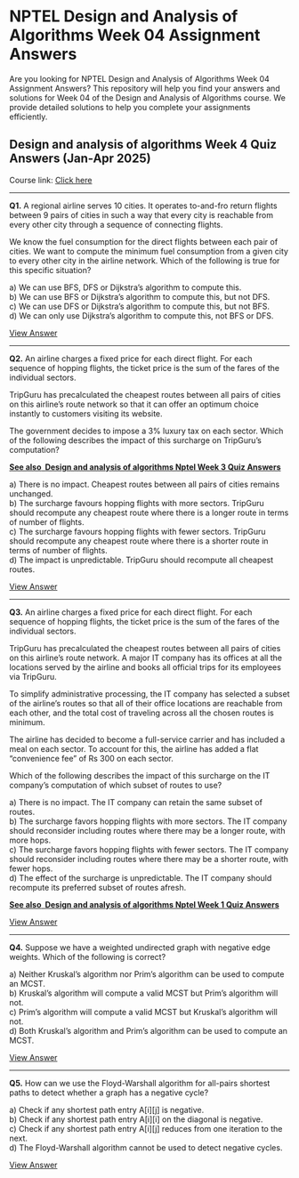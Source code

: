 # NPTEL Design and Analysis of Algorithms Week 04 Assignment Answers

Are you looking for NPTEL Design and Analysis of Algorithms Week 04 Assignment Answers? This repository will help you find your answers and solutions for Week 04 of the Design and Analysis of Algorithms course. We provide detailed solutions to help you complete your assignments efficiently.

## Design and analysis of algorithms Week 4 Quiz Answers (Jan-Apr 2025)

Course link: [Click here](https://onlinecourses.nptel.ac.in/noc25_cs23/course)

***

**Q1.** A regional airline serves 10 cities. It operates to-and-fro return flights between 9 pairs of cities in such a way that every city is reachable from every other city through a sequence of connecting flights.

We know the fuel consumption for the direct flights between each pair of cities. We want to compute the minimum fuel consumption from a given city to every other city in the airline network. Which of the following is true for this specific situation?

a) We can use BFS, DFS or Dijkstra’s algorithm to compute this.\
b) We can use BFS or Dijkstra’s algorithm to compute this, but not DFS.\
c) We can use DFS or Dijkstra’s algorithm to compute this, but not BFS.\
d) We can only use Dijkstra’s algorithm to compute this, not BFS or DFS.

[View Answer](https://my.progiez.com/courses/design-and-analysis-of-algorithms-answers/)

***

**Q2.** An airline charges a fixed price for each direct flight. For each sequence of hopping flights, the ticket price is the sum of the fares of the individual sectors.

TripGuru has precalculated the cheapest routes between all pairs of cities on this airline’s route network so that it can offer an optimum choice instantly to customers visiting its website.

The government decides to impose a 3% luxury tax on each sector. Which of the following describes the impact of this surcharge on TripGuru’s computation?

[****See also**  **Design and analysis of algorithms Nptel Week 3 Quiz Answers****](https://progiez.com/design-and-analysis-of-algorithms-week-3-quiz-answers)

a) There is no impact. Cheapest routes between all pairs of cities remains unchanged.\
b) The surcharge favours hopping flights with more sectors. TripGuru should recompute any cheapest route where there is a longer route in terms of number of flights.\
c) The surcharge favours hopping flights with fewer sectors. TripGuru should recompute any cheapest route where there is a shorter route in terms of number of flights.\
d) The impact is unpredictable. TripGuru should recompute all cheapest routes.

[View Answer](https://my.progiez.com/courses/design-and-analysis-of-algorithms-answers/)

***

**Q3.** An airline charges a fixed price for each direct flight. For each sequence of hopping flights, the ticket price is the sum of the fares of the individual sectors.

TripGuru has precalculated the cheapest routes between all pairs of cities on this airline’s route network. A major IT company has its offices at all the locations served by the airline and books all official trips for its employees via TripGuru.

To simplify administrative processing, the IT company has selected a subset of the airline’s routes so that all of their office locations are reachable from each other, and the total cost of traveling across all the chosen routes is minimum.

The airline has decided to become a full-service carrier and has included a meal on each sector. To account for this, the airline has added a flat “convenience fee” of Rs 300 on each sector.

Which of the following describes the impact of this surcharge on the IT company’s computation of which subset of routes to use?

a) There is no impact. The IT company can retain the same subset of routes.\
b) The surcharge favors hopping flights with more sectors. The IT company should reconsider including routes where there may be a longer route, with more hops.\
c) The surcharge favors hopping flights with fewer sectors. The IT company should reconsider including routes where there may be a shorter route, with fewer hops.\
d) The effect of the surcharge is unpredictable. The IT company should recompute its preferred subset of routes afresh.

[****See also**  **Design and analysis of algorithms Nptel Week 1 Quiz Answers****](https://progiez.com/design-and-analysis-of-algorithms-week-1-quiz-answers)

[View Answer](https://my.progiez.com/courses/design-and-analysis-of-algorithms-answers/)

***

**Q4.** Suppose we have a weighted undirected graph with negative edge weights. Which of the following is correct?

a) Neither Kruskal’s algorithm nor Prim’s algorithm can be used to compute an MCST.\
b) Kruskal’s algorithm will compute a valid MCST but Prim’s algorithm will not.\
c) Prim’s algorithm will compute a valid MCST but Kruskal’s algorithm will not.\
d) Both Kruskal’s algorithm and Prim’s algorithm can be used to compute an MCST.

[View Answer](https://my.progiez.com/courses/design-and-analysis-of-algorithms-answers/)

***

**Q5.** How can we use the Floyd-Warshall algorithm for all-pairs shortest paths to detect whether a graph has a negative cycle?

a) Check if any shortest path entry A\[i]\[j] is negative.\
b) Check if any shortest path entry A\[i]\[i] on the diagonal is negative.\
c) Check if any shortest path entry A\[i]\[j] reduces from one iteration to the next.\
d) The Floyd-Warshall algorithm cannot be used to detect negative cycles.

[View Answer](https://my.progiez.com/courses/design-and-analysis-of-algorithms-answers/)
